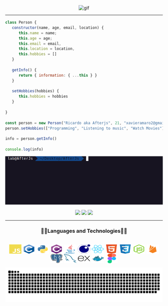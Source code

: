 <div align=center> 
   <img src="https://readme-typing-svg.herokuapp.com/?color=%2336BCF7&center=true&size=30&vCenter=true&lines=Hi%20There%20%F0%9F%96%90,%20I%27m%20Ricardo;%20Fullstack%20Developer%20%F0%9F%92%BB;%20Coffee%20lover%20%E2%98%95" alt="gif" />
</div>
<hr>

```javascript
class Person {
   constructor(name, age, email, location) {
      this.name = name;
      this.age = age;
      this.email = email,
      this.location = location,
      this.hobbies = []
   }

   getInfo() {
      return { information: { ...this } }
   }

   setHobbies(hobbies) {
      this.hobbies = hobbies
   }

}

const person = new Person("Ricardo aka Afterjs", 21, "xavieramaro2@gmail.com", "Viana do Castelo, Portugal")
person.setHobbies(["Programming", "Listening to music", "Watch Movies"])

info = person.getInfo()

console.log(info)

```


<p align="center">
  <img src="https://github.com/afterjs/afterjs/blob/output/whoisme.gif" alt="animated" />
</p>
<div align="center"> 
  <a href="https://instagram.com/ricardoamaro01" target="_blank"><img src="https://img.shields.io/badge/-Instagram-%23E4405F?style=for-the-badge&logo=instagram&logoColor=white" target="_blank"></a>
  <a href = "mailto:xavieramaro2@gmail.com"><img src="https://img.shields.io/badge/-Email-%23333?style=for-the-badge&logo=email&logoColor=white" target="_blank"></a>
  <a href="https://www.linkedin.com/in/ricardoxma01/" target="_blank"><img src="https://img.shields.io/badge/-LinkedIn-%230077B5?style=for-the-badge&logo=linkedin&logoColor=white" target="_blank"></a> 
</div>

 
 <hr>
 
<h3 align="center">👨‍💻Languages and Technologies👨‍💻</h3>

<div align="center" style="display: inline_block;"><br>
  
   <img align="center" alt="Master-Js" height="30" width="40" src="https://raw.githubusercontent.com/devicons/devicon/master/icons/javascript/javascript-plain.svg">
   <img align="center" alt="Master-C" height="30" width="40" src="https://raw.githubusercontent.com/devicons/devicon/master/icons/c/c-original.svg">
   <img align="center" alt="Master-Python" height="30" width="40" src="https://raw.githubusercontent.com/devicons/devicon/master/icons/python/python-original.svg">
   <img align="center" alt="Master-Csharp" height="30" width="40" src="https://raw.githubusercontent.com/devicons/devicon/master/icons/csharp/csharp-original.svg">
   <img align="center" alt="Master-Java" height="30" width="40" src="https://raw.githubusercontent.com/devicons/devicon/master/icons/java/java-original.svg">
   <img align="center" alt="Master-lua" height="30" width="40" src="https://raw.githubusercontent.com/devicons/devicon/master/icons/lua/lua-plain.svg">
   <img align="center" alt="Master-React" height="30" width="40" src="https://raw.githubusercontent.com/devicons/devicon/master/icons/react/react-original.svg">
   <img align="center" alt="Master-HTML" height="30" width="40" src="https://raw.githubusercontent.com/devicons/devicon/master/icons/html5/html5-original.svg">
   <img align="center" alt="Master-CSS" height="30" width="40" src="https://raw.githubusercontent.com/devicons/devicon/master/icons/css3/css3-original.svg">
   <img align="center" alt="Master-nodejs" height="30" width="40" src="https://raw.githubusercontent.com/devicons/devicon/master/icons/nodejs/nodejs-original.svg">
   <img align="center" alt="Master-Firebase" height="30" width="40" src="https://raw.githubusercontent.com/devicons/devicon/master/icons/firebase/firebase-plain.svg">
   <img align="center" alt="Master-Postgresql" height="30" width="40" src="https://raw.githubusercontent.com/devicons/devicon/master/icons/postgresql/postgresql-original.svg">
   <img align="center" alt="Master-Mysql" height="30" width="40" src="https://raw.githubusercontent.com/devicons/devicon/master/icons/mysql/mysql-original.svg">
   <img align="center" alt="Master-express" height="30" width="40" src="https://raw.githubusercontent.com/devicons/devicon/master/icons/express/express-original.svg">
   <img align="center" alt="Master-docker" height="30" width="40" src="https://raw.githubusercontent.com/devicons/devicon/master/icons/docker/docker-original.svg">
   <img align="center" alt="Master-figma" height="30" width="40" src="https://raw.githubusercontent.com/devicons/devicon/master/icons/figma/figma-original.svg">
</div>

<div align="center"> 
   
   ![snake gif](https://github.com/afterjs/afterjs/blob/output/github-contribution-grid-snake-dark.svg)

</div>

